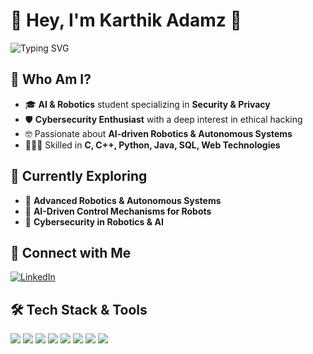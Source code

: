 # 🚀 Hey, I'm Karthik Adamz 👋  

![Typing SVG](https://readme-typing-svg.demolab.com?font=Fira+Code&size=22&pause=1000&color=00C7FF&width=550&lines=AI+%7C+Robotics+%7C+Cybersecurity+Enthusiast;Building+Autonomous+Intelligent+Systems;Passionate+about+Machine+Learning+%26+Security)

## 🤖 Who Am I?
- 🎓 **AI & Robotics** student specializing in **Security & Privacy**  
- 🛡️ **Cybersecurity Enthusiast** with a deep interest in ethical hacking  
- 🤓 Passionate about **AI-driven Robotics & Autonomous Systems**  
- 👨🏽‍💻 Skilled in **C, C++, Python, Java, SQL, Web Technologies**  

## 🔬 Currently Exploring  
- 🤖 **Advanced Robotics & Autonomous Systems**  
- 🧠 **AI-Driven Control Mechanisms for Robots**  
- 🚀 **Cybersecurity in Robotics & AI**  

## 🔗 Connect with Me  
[![LinkedIn](https://img.shields.io/badge/LinkedIn-0077B5?style=for-the-badge&logo=linkedin&logoColor=white)](https://www.linkedin.com/in/karthik-chelikani)  

## 🛠️ Tech Stack & Tools  

<p align="left">
  <img src="https://img.shields.io/badge/C-00599C?style=for-the-badge&logo=c&logoColor=white" />
  <img src="https://img.shields.io/badge/C++-00599C?style=for-the-badge&logo=c%2B%2B&logoColor=white" />
  <img src="https://img.shields.io/badge/Python-3776AB?style=for-the-badge&logo=python&logoColor=white" />
  <img src="https://img.shields.io/badge/Java-007396?style=for-the-badge&logo=java&logoColor=white" />
  <img src="https://img.shields.io/badge/MySQL-4479A1?style=for-the-badge&logo=mysql&logoColor=white" />
  <img src="https://img.shields.io/badge/Linux-FCC624?style=for-the-badge&logo=linux&logoColor=black" />
  <img src="https://img.shields.io/badge/Web%20Technologies-FF6F00?style=for-the-badge&logo=html5&logoColor=white" />
  <img src="https://img.shields.io/badge/Cybersecurity-FF0000?style=for-the-badge&logo=hackthebox&logoColor=white" />
</p>

<!---
commitverse/commitverse is a ✨ special ✨ repository because its `README.md` (this file) appears on your GitHub profile.
You can click the Preview link to take a look at your changes.
--->
